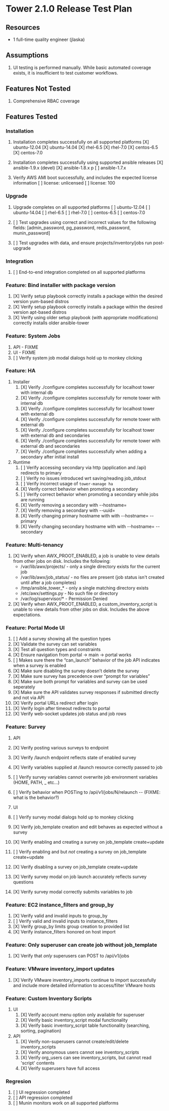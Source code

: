 # Tower 2.1.0 Release Test Plan

## Resources
* 1 full-time quality engineer (jlaska)

## Assumptions
1. UI testing is performed manually.  While basic automated coverage exists, it is insufficient to test customer workflows.

## Features Not Tested
1. Comprehensive RBAC coverage

## Features Tested

### Installation
1. Installation completes successfully on all supported platforms
    [X] ubuntu-12.04
    [X] ubuntu-14.04
    [X] rhel-6.5
    [X] rhel-7.0
    [X] centos-6.5
    [X] centos-7.0

2. Installation completes successfully using supported ansible releases
    [X] ansible-1.9.x (devel)
    [X] ansible-1.8.x
p   [ ] ansible-1.7.x

3. Verify AWS AMI boot successfully, and includes the expected license information
    [ ] license: unlicensed
    [ ] license: 100

### Upgrade
1. Upgrade completes on all supported platforms
    [ ] ubuntu-12.04
    [ ] ubuntu-14.04
    [ ] rhel-6.5
    [ ] rhel-7.0
    [ ] centos-6.5
    [ ] centos-7.0

2. [ ] Test upgrades using correct and incorrect values for the following fields: [admin_password, pg_password, redis_password, munin_password]
3. [ ] Test upgrades with data, and ensure projects/inventory/jobs run post-upgrade

### Integration
1. [ ] End-to-end integration completed on all supported platforms

### Feature: Bind installer with package version
1. [X] Verify setup playbook correctly installs a package within the desired version yum-based distros
2. [X] Verify setup playbook correctly installs a package within the desired version apt-based distros
3. [X] Verify using older setup playbook (with appropriate modifications) correctly installs older ansible-tower

### Feature: System Jobs
1. API - FIXME
2. UI - FIXME
  1. [ ] Verify system job modal dialogs hold up to monkey clicking

### Feature: HA
1. Installer
    1. [X] Verify ./configure completes successfully for localhost tower with internal db
    2. [X] Verify ./configure completes successfully for remote tower with internal db
    3. [X] Verify ./configure completes successfully for localhost tower with external db
    4. [X] Verify ./configure completes successfully for remote tower with external db
    5. [X] Verify ./configure completes successfully for localhost tower with external db and secondaries
    6. [X] Verify ./configure completes successfully for remote tower with external db and secondaries
    7. [X] Verify ./configure completes successfully when adding a secondary after initial install
2. Runtime
    1. [ ] Verify accessing secondary via http (application and /api) redirects to primary
    2. [ ] Verify no issues introduced wrt saving/reading job_stdout
    3. [ ] Verify incorrect usage of `tower-manage ha`
    4. [X] Verify correct behavior when promoting a secondary
    5. [ ] Verify correct behavior when promoting a secondary while jobs are running
    5. [X] Verify removing a secondary with --hostname=<valid>
    5. [X] Verify removing a secondary with --uuid=<valid>
    5. [X] Verify changing primary hostname with with --hostname=<valid> --primary
    5. [X] Verify changing secondary hostname with with --hostname=<valid> --secondary

### Feature: Multi-tenancy
1. [X] Verify when AWX_PROOT_ENABLED, a job is unable to view details from other jobs on disk.  Includes the following:
     - /var/lib/awx/projects/ - only a single directory exists for the current job
     - /var/lib/awx/job_status/ - no files are present (job status isn't created until after a job completes)
     - /tmp/ansible_tower_* - only a single matching directory exists
     - /etc/awx/settings.py - No such file or directory
     - /var/log/supervisor/* - Permission Denied
2. [X] Verify when AWX_PROOT_ENABLED, a custom_inventory_script is unable to view details from other jobs on disk.  Includes the above expectations.

### Feature: Portal Mode UI
1. [ ] Add a survey showing all the question types
1. [X] Validate the survey can set variables
1. [X] Test all question types and constraints
1. [X] Ensure navigation from portal -> main -> portal works
1. [ ] Makes sure there the “can_launch” behavior of the job API indicates when a survey is enabled
1. [X] Make sure disabling the survey doesn’t delete the survey
1. [X] Make sure survey has precedence over “prompt for variables”
1. [X] Make sure both prompt for variables and survey can be used seperately
1. [X] Make sure the API validates survey responses if submitted directly and not via API
1. [X] Verify portal URLs redirect after login
1. [X] Verify login after timeout redirects to portal
1. [X] Verify web-socket updates job status and job rows

### Feature: Survey
1. API
  1. [X] Verify posting various surveys to endpoint
  2. [X] Verify /launch endpoint reflects state of enabled survey
  3. [X] Verify variables supplied at /launch resource correctly passed to job
  4. [ ] Verify survey variables cannot overwrite job environment variables (HOME, PATH, _ etc...)
  5. [ ] Verify behavior when POSTing to /api/v1/jobs/N/relaunch -- (FIXME: what is the behavior?)

2. UI
  1. [ ] Verify survey modal dialogs hold up to monkey clicking
  2. [X] Verify job_template creation and edit behaves as expected without a survey
  2. [X] Verify enabling and creating a survey on job_template create+update
  3. [ ] Verify enabling and but *not* creating a survey on job_template create+update
  4. [X] Verify disabling a survey on job_template create+update
  5. [X] Verify survey modal on job launch accurately reflects survey questions
  6. [X] Verify survey modal correctly submits variables to job

### Feature: EC2 instance_filters and group_by
1. [X] Verify valid and invalid inputs to group_by
2. [ ] Verify valid and invalid inputs to instance_filters
3. [X] Verify group_by limits group creation to provided list
4. [X] Verify instance_filters honored on host import

### Feature: Only superuser can create job without job_template
1. [X] Verify that *only* superusers can POST to /api/v1/jobs

### Feature: VMware inventory_import updates
1. [X] Verify VMware inventory_imports continue to import successfully and include more detailed information to access/filter VMware hosts

### Feature: Custom Inventory Scripts
1. UI
   1. [X] Verify account menu option only available for superuser
   2. [X] Verify basic inventory_script modal functionality
   3. [X] Verify basic inventory_script table functionality (searching, sorting, pagination)
2. API
   1. [X] Verify non-superusers cannot create/edit/delete inventory_scripts
   2. [X] Verify anonymous users cannot see inventory_scripts
   3. [X] Verify org_users can see inventory_scripts, but cannot read 'script' contents
   4. [X] Verify superusers have full access

### Regresion
1. [ ] UI regression completed
2. [ ] API regression completed
3. [ ] Munin monitors work on all supported platforms
